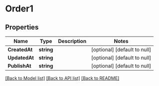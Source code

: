 # Order1

## Properties

Name | Type | Description | Notes
------------ | ------------- | ------------- | -------------
**CreatedAt** | **string** |  | [optional] [default to null]
**UpdatedAt** | **string** |  | [optional] [default to null]
**PublishAt** | **string** |  | [optional] [default to null]

[[Back to Model list]](../README.md#documentation-for-models) [[Back to API list]](../README.md#documentation-for-api-endpoints) [[Back to README]](../README.md)

